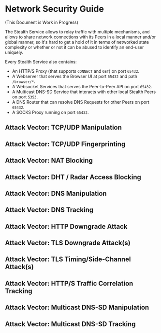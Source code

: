 
# Network Security Guide

(This Document is Work in Progress)

The Stealth Service allows to relay traffic with multiple mechanisms,
and allows to share network connections with its Peers in a local
manner and/or global manner, so it's hard to get a hold of it in terms
of networked state complexity or whether or not it can be abused to
identify an end-user uniquely.

Every Stealth Service also contains:

- An HTTP/S Proxy (that supports `CONNECT` and `GET`) on port `65432`.
- A Webserver that serves the Browser UI at port `65432` and path `/browser/*`.
- A Websocket Services that serves the Peer-to-Peer API on port `65432`.
- A Multicast DNS-SD Service that interacts with other local Stealth Peers on port `5353`.
- A DNS Router that can resolve DNS Requests for other Peers on port `65432`.
- A SOCKS Proxy running on port `65432`.


## Attack Vector: TCP/UDP Manipulation

## Attack Vector: TCP/UDP Fingerprinting

## Attack Vector: NAT Blocking

## Attack Vector: DHT / Radar Access Blocking

## Attack Vector: DNS Manipulation

## Attack Vector: DNS Tracking

## Attack Vector: HTTP Downgrade Attack

## Attack Vector: TLS Downgrade Attack(s)

## Attack Vector: TLS Timing/Side-Channel Attack(s)

## Attack Vector: HTTP/S Traffic Correlation Tracking

## Attack Vector: Multicast DNS-SD Manipulation

## Attack Vector: Multicast DNS-SD Tracking

